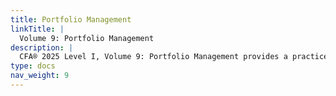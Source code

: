 ```yaml
---
title: Portfolio Management
linkTitle: |
  Volume 9: Portfolio Management
description: |
  CFA® 2025 Level I, Volume 9: Portfolio Management provides a practice-oriented, comprehensive exploration of modern portfolio theory and its real-world applications. Aligned with the official exam syllabus, this resource delves into essential topics such as strategic asset allocation, risk-return optimization, the Investment Policy Statement, and performance evaluation methods. Readers will gain in-depth insights on behavioral biases, diversification techniques, and emerging industry trends including ESG integration and FinTech innovation. Through case studies, best practices, and a clear focus on ethical considerations, Volume 9 equips both aspiring and practicing professionals with the analytical tools needed to excel in today’s complex investment landscape. Whether you aim to build client portfolios, manage institutional funds, or enhance your professional credibility, this all-encompassing volume offers the solid foundation and updated perspectives necessary to succeed in the CFA® 2025 Level I exam and beyond.
type: docs
nav_weight: 9
---
```


